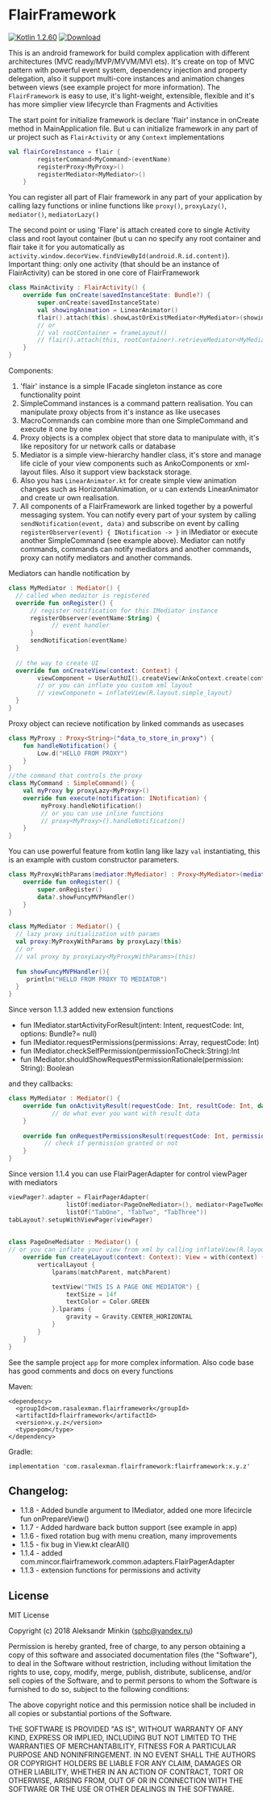 # FlairFramework

[ ![Kotlin 1.2.60](https://img.shields.io/badge/Kotlin-1.2.60-blue.svg)](http://kotlinlang.org) [ ![Download](https://api.bintray.com/packages/sphc/FlairFramework/flair-framework/images/download.svg) ](https://bintray.com/sphc/FlairFramework/flair-framework/_latestVersion)

This is an android framework for build complex application with different architectures (MVC ready/MVP/MVVM/MVI ets). It's create on top of MVC pattern with powerful event system, dependency injection and property delegation, also it support multi-core instances and animation changes between views (see example project for more information). 
The `FlairFramework` is easy to use, it's light-weight, extensible, flexible and it's has more simplier view lifecyrcle than Fragments and Activities

The start point for initialize framework is declare 'flair' instance in onCreate method in MainApplication file. But u can initialize framework in any part of ur project such as `FlairActivity` or any `Context` implementations
```kotlin
val flairCoreInstance = flair {
        registerCommand<MyCommand>(eventName)
        registerProxy<MyProxy>()
        registerMediator<MyMediator>()
    }
```

You can register all part of Flair framework in any part of your application by calling lazy functions or inline functions like `proxy()`, `proxyLazy()`, `mediator()`, `mediatorLazy()`

The second point or using 'Flare' is attach created core to single Activity class and root layout container (but u can no specify any root container and flair take it for you automatically as `activity.window.decorView.findViewById(android.R.id.content)`). Important thing: only one activity (that should be an instance of FlairActivity) can be stored in one core of FlairFramework
```kotlin
class MainActivity : FlairActivity() {
    override fun onCreate(savedInstanceState: Bundle?) {
        super.onCreate(savedInstanceState)
        val showingAnimation = LinearAnimator()
        flair().attach(this).showLastOrExistMediator<MyMediator>(showingAnimation)
        // or 
        // val rootContainer = frameLayout()
        // flair().attach(this, rootContainer).retrieveMediator<MyMediator>().show()
    }
}
```

Components:
1) 'flair' instance is a simple IFacade singleton instance as core functionality point
2) SimpleCommand instances is a command pattern realisation. You can manipulate proxy objects from it's instance as like usecases
3) MacroCommands can combine more than one SimpleCommand and execute it one by one
4) Proxy objects is a complex object that store data to manipulate with, it's like repository for ur network calls or database
5) Mediator is a simple view-hierarchy handler class, it's store and manage life cicle of your view components such as AnkoComponents or xml-layout files. Also it support view backstack storage.
6) Also you has `LinearAnimator.kt` for create simple view animation changes such as HorizontalAnimation, or u can extends LinearAnimator and create ur own realisation. 
7) All components of a FlairFramework are linked together by a powerful messaging system. You can notify every part of your system by calling `sendNotification(event, data)` and subscribe on event by calling `registerObserver(event) { INotification -> }` in IMediator or execute another SimpleCommand (see example above). Mediator can notify commands, commands can notify mediators and another commands, proxy can notify mediators and another commands. 

Mediators can handle notification by
```kotlin
class MyMediator : Mediator() {
  // called when medaitor is registered
  override fun onRegister() {
      // register notification for this IMediator instance
      registerObserver(eventName:String) {
            // event handler
      }
      sendNotification(eventName)
  }
  
  // the way to create UI
  override fun onCreateView(context: Context) {
        viewComponent = UserAuthUI().createView(AnkoContext.create(context, this))
        // or you can inflate you custom xml layout
        // viewComponetn = inflateView(R.layout.simple_layout)
  }
}
```

Proxy object can recieve notification by linked commands as usecases
```kotlin
class MyProxy : Proxy<String>("data_to_store_in_proxy") {
    fun handleNotification() {
        Low.d("HELLO FROM PROXY")
    }
}
//the command that controls the proxy
class MyCommand : SimpleCommand() {
    val myProxy by proxyLazy<MyProxy>()
    override fun execute(notification: INotification) {
         myProxy.handleNotification()
         // or you can use inline functions
         // proxy<MyProxy>().handleNotification()
    }
}
```

You can use powerful feature from kotlin lang like lazy `val` instantiating, this is an example with custom constructor parameters. 
```kotlin
class MyProxyWithParams(mediator:MyMediator) : Proxy<MyMediator>(mediator) {
    override fun onRegister() {
        super.onRegister()
        data?.showFuncyMVPHandler()
    }
}

class MyMediator : Mediator() {
  // lazy proxy initialization with params
  val proxy:MyProxyWithParams by proxyLazy(this)
  // or
  // val proxy by proxyLazy<MyProxyWithParams>(this)
  
  fun showFuncyMVPHandler(){
     println("HELLO FROM PROXY TO MEDIATOR")
  }
}
```

Since verson 1.1.3 added new extension functions
* fun IMediator.startActivityForResult(intent: Intent, requestCode: Int, options: Bundle?= null)
* fun IMediator.requestPermissions(permissions: Array<String>, requestCode: Int)
* fun IMediator.checkSelfPermission(permissionToCheck:String):Int
* fun IMediator.shouldShowRequestPermissionRationale(permission: String): Boolean

and they callbacks:
```kotlin
class MyMediator : Mediator() {
    override fun onActivityResult(requestCode: Int, resultCode: Int, data: Intent?) {
            // do what ever you want with result data
    }
    
    override fun onRequestPermissionsResult(requestCode: Int, permissions: Array<out String>, grantResults: IntArray) {
          // check if permission granted or not 
    }
}
```

Since version 1.1.4 you can use FlairPagerAdapter for control viewPager with mediators
```kotlin
viewPager?.adapter = FlairPagerAdapter(
                listOf(mediator<PageOneMediator>(), mediator<PageTwoMediator>(), mediator<PageThreeMediator>()),
                listOf("TabOne", "TabTwo", "TabThree"))
tabLayout?.setupWithViewPager(viewPager)
        
        
class PageOneMediator : Mediator() {
// or you can inflate your view from xml by calling inflateView(R.layout.simple_layout)
    override fun createLayout(context: Context): View = with(context) {
        verticalLayout {
            lparams(matchParent, matchParent)

            textView("THIS IS A PAGE ONE MEDIATOR") {
                textSize = 14f
                textColor = Color.GREEN
            }.lparams {
                gravity = Gravity.CENTER_HORIZONTAL
            }
        }
    }
}
```

See the sample project `app` for more complex information. Also code base has good comments and docs on every functions

Maven:
```
<dependency>
  <groupId>com.rasalexman.flairframework</groupId>
  <artifactId>flairframework</artifactId>
  <version>x.y.z</version>
  <type>pom</type>
</dependency>
```

Gradle:
```
implementation 'com.rasalexman.flairframework:flairframework:x.y.z'
```

Changelog:
----
* 1.1.8 - Added bundle argument to IMediator, added one more lifecircle fun onPrepareView()
* 1.1.7 - Added hardware back button support (see example in app)
* 1.1.6 - fixed rotation bug with menu creation, many improvements
* 1.1.5 - fix bug in View.kt clearAll()
* 1.1.4 - added com.mincor.flairframework.common.adapters.FlairPagerAdapter
* 1.1.3 - extension functions for permissions and activity

License
----

MIT License

Copyright (c) 2018 Aleksandr Minkin (sphc@yandex.ru)

Permission is hereby granted, free of charge, to any person obtaining a copy
of this software and associated documentation files (the "Software"), to deal
in the Software without restriction, including without limitation the rights
to use, copy, modify, merge, publish, distribute, sublicense, and/or sell
copies of the Software, and to permit persons to whom the Software is
furnished to do so, subject to the following conditions:

The above copyright notice and this permission notice shall be included in all
copies or substantial portions of the Software.

THE SOFTWARE IS PROVIDED "AS IS", WITHOUT WARRANTY OF ANY KIND, EXPRESS OR
IMPLIED, INCLUDING BUT NOT LIMITED TO THE WARRANTIES OF MERCHANTABILITY,
FITNESS FOR A PARTICULAR PURPOSE AND NONINFRINGEMENT. IN NO EVENT SHALL THE
AUTHORS OR COPYRIGHT HOLDERS BE LIABLE FOR ANY CLAIM, DAMAGES OR OTHER
LIABILITY, WHETHER IN AN ACTION OF CONTRACT, TORT OR OTHERWISE, ARISING FROM,
OUT OF OR IN CONNECTION WITH THE SOFTWARE OR THE USE OR OTHER DEALINGS IN THE
SOFTWARE.
